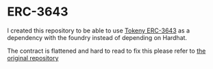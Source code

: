 # ERC-3643

I created this repository to be able to use [Tokeny ERC-3643](https://tokeny.com/erc3643/) as a dependency with the foundry instead of depending on Hardhat.

The contract is flattened and hard to read to fix this please refer to [the original repository](https://github.com/ERC-3643/ERC-3643) 
